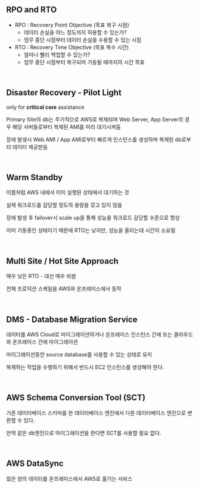 ## RPO and RTO

+ RPO : Recovery Point Objective (목표 복구 시점)
  + 데이터 손실을 어느 정도까지 허용할 수 있는가?
  + 엄무 중단 시점부터 데이터 손실을 수용할 수 있는 시점
+ RTO : Recovery Time Objective (목표 복수 시간)
  + 얼마나 빨리 백업할 수 있는가?
  + 업무 중단 시점부터 복구되어 가동될 때까지의 시간 목표

<br>

## Disaster Recovery - Pilot Light

only for **critical core** assistance

Primary Site의 db는 주기적으로 AWS로 복제되며 Web Server, App Server의 경우 해당 서버들로부터 복제된 AMI를 미리 대기시켜둠

장애 발생시 Web AMI / App AMI로부터 빠르게 인스턴스를 생성하며 복제된 db로부터 데이터 제공받음 

<br>

## Warm Standby

이름처럼 AWS 내에서 이미 실행된 상태에서 대기하는 것

실제 워크로드를 감당할 정도의 용량을 갖고 있지 않음

장애 발생 후 failover시 scale up을 통해 성능을 워크로드 감당할 수준으로 향상

이미 가동중인 상태이기 때문에 RTO는 낮지만, 성능을 올리는데 시간이 소요됨

<br>

## Multi Site / Hot Site Approach

매우 낮은 RTO - 대신 매우 비쌈

전체 프로덕션 스케일을 AWS와 온프레미스에서 동작

<br>

## DMS - Database Migration Service

데이터를 AWS Cloud로 마이그레이션하거나 온프레미스 인스턴스 간에  또는 클라우드와 온프레미스 간에 마이그레이션

마이그레이션동안 source database를 사용할 수 있는 상태로 유지

복제하는 작업을 수행하기 위해서 반드시 EC2 인스턴스를 생성해야 한다.

<br>

## AWS Schema Conversion Tool (SCT)

기존 데이터베이스 스키마를 한 데이터베이스 엔진에서 다른 데이터베이스 엔진으로 변환할 수 있다.

만약 같은 db엔진으로 마이그레이션을 한다면 SCT를 사용할 필요 없다.

<br>

## AWS DataSync

많은 양의 데이터를 온프레미스에서 AWS로 옮기는 서비스











